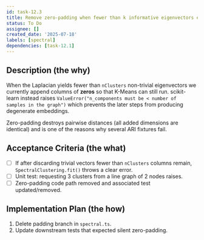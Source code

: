 ```yaml
---
id: task-12.3
title: Remove zero-padding when fewer than k informative eigenvectors exist
status: To Do
assignee: []
created_date: '2025-07-18'
labels: [spectral]
dependencies: [task-12.1]
---
```


## Description (the why)

When the Laplacian yields fewer than `nClusters` non-trivial eigenvectors we currently append columns of **zeros** so that K-Means can still run.  scikit-learn instead raises `ValueError("n_components must be < number of samples in the graph")` which prevents the later steps from producing degenerate embeddings.

Zero-padding destroys pairwise distances (all added dimensions are identical) and is one of the reasons why several ARI fixtures fail.

## Acceptance Criteria (the what)

- [ ] If after discarding trivial vectors fewer than `nClusters` columns remain, `SpectralClustering.fit()` throws a clear error.
- [ ] Unit test: requesting 3 clusters from a line graph of 2 nodes raises.
- [ ] Zero-padding code path removed and associated test updated/removed.

## Implementation Plan (the how)

1. Delete padding branch in `spectral.ts`.
2. Update downstream tests that expected silent zero-padding.

